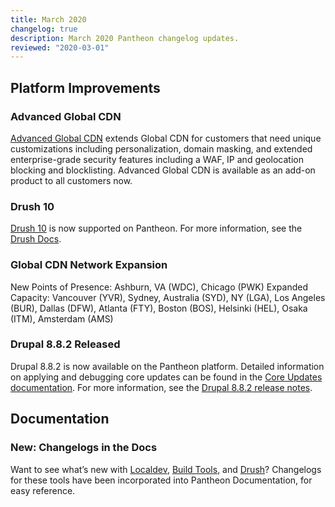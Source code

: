 ```yaml
---
title: March 2020
changelog: true
description: March 2020 Pantheon changelog updates.
reviewed: "2020-03-01"
---
```


## Platform Improvements

### Advanced Global CDN

[Advanced Global CDN](/advanced-global-cdn) extends Global CDN for customers that need unique customizations including personalization, domain masking, and extended enterprise-grade security features including a WAF, IP and geolocation blocking and blocklisting. Advanced Global CDN is available as an add-on product to all customers now.

<!-- excerpt -->

### Drush 10

[Drush 10](/drush) is now supported on Pantheon. For more information, see the [Drush Docs](/docs/drush).

### Global CDN Network Expansion

New Points of Presence: Ashburn, VA (WDC), Chicago (PWK)
Expanded Capacity: Vancouver (YVR), Sydney, Australia (SYD), NY (LGA), Los Angeles (BUR), Dallas (DFW), Atlanta (FTY), Boston (BOS), Helsinki (HEL), Osaka (ITM), Amsterdam (AMS)

### Drupal 8.8.2 Released

Drupal 8.8.2 is now available on the Pantheon platform. Detailed information on applying and debugging core updates can be found in the [Core Updates documentation](/core-updates). For more information, see the [Drupal 8.8.2 release notes](https://www.drupal.org/project/drupal/releases/8.8.2).

## Documentation

### New: Changelogs in the Docs

Want to see what’s new with [Localdev](/localdev#changelog), [Build Tools](/guides/build-tools), and [Drush](/drush#changelog)? Changelogs for these tools have been incorporated into Pantheon Documentation, for easy reference.
